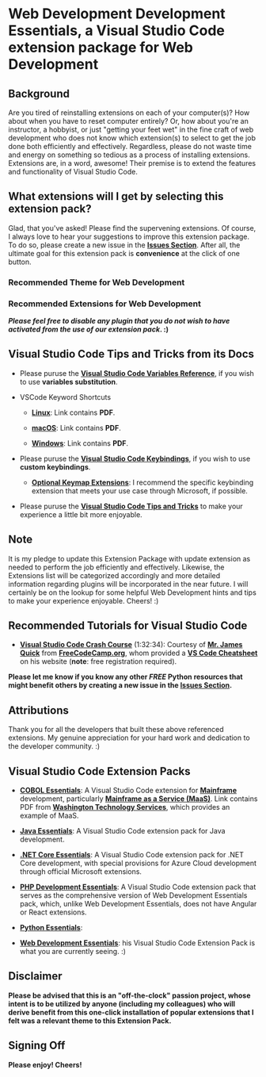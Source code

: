 # Web Development Development Essentials, a Visual Studio Code extension package for Web Development

## Background

Are you tired of reinstalling extensions on each of your computer(s)? How about when you have to reset computer entirely? Or, how about you're an instructor, a hobbyist, or just "getting your feet wet" in the fine craft of web development who does not know which extension(s) to select to get the job done both efficiently and effectively. Regardless, please do not waste time and energy on something so tedious as a process of installing extensions. Extensions are, in a word, awesome! Their premise is to extend the features and functionality of Visual Studio Code.

## What extensions will I get by selecting this extension pack?

Glad, that you've asked! Please find the supervening extensions. Of course, I always love to hear your suggestions to improve this extension package.  To do so, please create a new issue in the [**Issues Section**](https://github.com/jillmnolan/web-development-essentials-pack/issues). After all, the ultimate goal for this extension pack is **convenience** at the click of one button.

### Recommended Theme for Web Development

### Recommended Extensions for Web Development

**_Please feel free to disable any plugin that you do not wish to have activated from the use of our extension pack_. :)**

## Visual Studio Code Tips and Tricks from its Docs

* Please puruse the [**Visual Studio Code Variables Reference**](https://code.visualstudio.com/docs/editor/variables-reference), if you wish to use **variables substitution**.

* VSCode Keyword Shortcuts

  * [**Linux**](https://code.visualstudio.com/shortcuts/keyboard-shortcuts-linux.pdf): Link contains **PDF**.

  * [**macOS**](https://code.visualstudio.com/shortcuts/keyboard-shortcuts-macos.pdf): Link contains **PDF**.

  * [**Windows**](https://code.visualstudio.com/shortcuts/keyboard-shortcuts-windows.pdf): Link contains **PDF**.

* Please puruse the [**Visual Studio Code Keybindings**](https://code.visualstudio.com/docs/getstarted/keybindings), if you wish to use **custom keybindings**.

  * [**Optional Keymap Extensions**](https://code.visualstudio.com/docs/getstarted/tips-and-tricks): I recommend the specific keybinding extension that meets your use case through Microsoft, if possible.

* Please puruse the [**Visual Studio Code Tips and Tricks**](https://code.visualstudio.com/docs/getstarted/tips-and-tricks) to make your experience a little bit more enjoyable.

## Note

It is my pledge to update this Extension Package with update extension as needed to perform the job efficiently and effectively. Likewise, the Extensions list will be categorized accordingly and more detailed information regarding plugins will be incorporated in the near future.  I will certainly be on the lookup for some helpful Web Development hints and tips to make your experience enjoyable. Cheers! :)

## Recommended Tutorials for Visual Studio Code

* [**Visual Studio Code Crash Course**](https://www.youtube.com/watch?v=WPqXP_kLzpo) (1:32:34): Courtesy of [**Mr. James Quick**](https://learn.jamesqquick.com/) from [**FreeCodeCamp.org**](https://www.freecodecamp.org/), whom provided a [**VS Code Cheatsheet**](https://learn.jamesqquick.com/vs-code-cheat-sheet) on his website (**note**: free registration required).

**Please let me know if you know any other _FREE_ Python resources that might benefit others by creating a new issue in the [**Issues Section**](https://github.com/jillmnolan/web-development-essentials-pack/issues).**

## Attributions

Thank you for all the developers that built these above referenced extensions.  My genuine appreciation for your hard work and dedication to the developer community. :)

## Visual Studio Code Extension Packs

* [**COBOL Essentials**](https://marketplace.visualstudio.com/items?itemName=JillMNolan.cobol-essentials): A Visual Studio Code extension for [**Mainframe**](https://www.ibm.com/it-infrastructure/z/education/what-is-a-mainframe) development, particularly [**Mainframe as a Service (MaaS)**](https://watech.wa.gov/sites/default/files/public/Mainframe%20MFaaS%20one%20pager_3-13-20.pdf#:~:text=mainframe%20service%20to%20a%20vendor-managed%20cloud%20solution.%20Definition.,the%20IT%20infrastructure%2C%20support%20and%20maintenance.%20Customers%20pay). Link contains PDF from [**Washington Technology Services**](https://watech.wa.gov/), which provides an example of MaaS.

* [**Java Essentials**](https://marketplace.visualstudio.com/items?itemName=JillMNolan.java-essentials): A Visual Studio Code extension pack for Java development.

* [**.NET Core Essentials**](https://marketplace.visualstudio.com/items?itemName=JillMNolan.dotnet-core-essentials): A Visual Studio Code extension pack for .NET Core development, with special provisions for Azure Cloud development through official Microsoft extensions.

* [**PHP Development Essentials**](https://marketplace.visualstudio.com/items?itemName=JillMNolan.php-development-essentials): A Visual Studio Code extension pack that serves as the comprehensive version of Web Development Essentials pack, which, unlike Web Development Essentials, does not have Angular or React extensions.

* [**Python Essentials**](https://marketplace.visualstudio.com/items?itemName=JillMNolan.python-essentials): 

* [**Web Development Essentials**](https://marketplace.visualstudio.com/items?itemName=JillMNolan.web-development-essentials-pack): his Visual Studio Code Extension Pack is what you are currently seeing. :)

## Disclaimer

**Please be advised that this is an "off-the-clock" passion project, whose intent is to be utilized by anyone (including my colleagues) who will derive benefit from this one-click installation of popular extensions that I felt was a relevant theme to this Extension Pack.**

## Signing Off

**Please enjoy! Cheers!**
